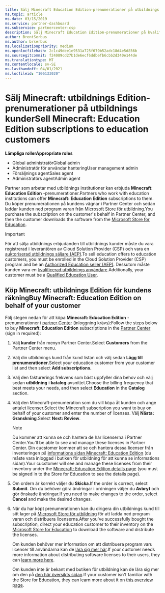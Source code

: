 ```yaml
---
title: Sälj Minecraft Education Edition-prenumerationer på utbildnings kunder
ms.topic: article
ms.date: 03/15/2019
ms.service: partner-dashboard
ms.subservice: partnercenter-csp
description: Sälj Minecraft Education Edition-prenumerationer på kvalificerade utbildnings kunder som sedan kan hämta dem från Microsofts utbildnings lager.
author: BrentSerbus
ms.author: brserbus
ms.localizationpriority: medium
ms.openlocfilehash: 2c1c49dee1e9531a725f679b52adc18d4e5d856b
ms.sourcegitcommit: f24089cd27b1de6ecf6ddbefb6cbb2d340e144de
ms.translationtype: MT
ms.contentlocale: sv-SE
ms.lasthandoff: 04/01/2021
ms.locfileid: "106133020"
---
```

# <a name="sell-minecraft-education-edition-subscriptions-to-education-customers"></a><span data-ttu-id="dba50-103">Sälj Minecraft: utbildnings Edition-prenumerationer på utbildnings kunder</span><span class="sxs-lookup"><span data-stu-id="dba50-103">Sell Minecraft: Education Edition subscriptions to education customers</span></span>

<span data-ttu-id="dba50-104">**Lämpliga roller**</span><span class="sxs-lookup"><span data-stu-id="dba50-104">**Appropriate roles**</span></span>

- <span data-ttu-id="dba50-105">Global administratör</span><span class="sxs-lookup"><span data-stu-id="dba50-105">Global admin</span></span>
- <span data-ttu-id="dba50-106">Administratör för användar hantering</span><span class="sxs-lookup"><span data-stu-id="dba50-106">User management admin</span></span>
- <span data-ttu-id="dba50-107">Försäljnings agent</span><span class="sxs-lookup"><span data-stu-id="dba50-107">Sales agent</span></span>
- <span data-ttu-id="dba50-108">Administratörs agent</span><span class="sxs-lookup"><span data-stu-id="dba50-108">Admin agent</span></span>

<span data-ttu-id="dba50-109">Partner som arbetar med utbildnings institutioner kan erbjuda **Minecraft: Education Edition** -prenumerationer.</span><span class="sxs-lookup"><span data-stu-id="dba50-109">Partners who work with education institutions can offer **Minecraft: Education Edition** subscriptions to them.</span></span> <span data-ttu-id="dba50-110">Du köper prenumerationen på kundens vägnar i Partner Center och sedan laddar kunden ned program varan från [Microsoft Store för utbildning](https://educationstore.microsoft.com).</span><span class="sxs-lookup"><span data-stu-id="dba50-110">You purchase the subscription on the customer's behalf in Partner Center, and then the customer downloads the software from the [Microsoft Store for Education](https://educationstore.microsoft.com).</span></span> 

>[!IMPORTANT]
><span data-ttu-id="dba50-111">För att sälja utbildnings erbjudanden till utbildnings kunder måste du vara registrerad i leverantören av Cloud Solution Provider (CSP) och vara en [auktoriserad utbildnings säljare (AEP)](https://www.mepn.com).</span><span class="sxs-lookup"><span data-stu-id="dba50-111">To sell education offers to education customers, you must be enrolled in the Cloud Solution Provider (CSP) program and be an [Authorized Education seller (AEP)](https://www.mepn.com).</span></span> <span data-ttu-id="dba50-112">Dessutom måste kunden vara en [kvalificerad utbildnings användare](https://www.microsoftvolumelicensing.com/DocumentSearch.aspx?Mode=3&DocumentTypeId=7).</span><span class="sxs-lookup"><span data-stu-id="dba50-112">Additionally, your customer must be a [Qualified Education User](https://www.microsoftvolumelicensing.com/DocumentSearch.aspx?Mode=3&DocumentTypeId=7).</span></span>  

 
## <a name="buy-minecraft-education-edition-on-behalf-of-your-customer"></a><span data-ttu-id="dba50-113">Köp **Minecraft: utbildnings Edition** för kundens räkning</span><span class="sxs-lookup"><span data-stu-id="dba50-113">Buy **Minecraft: Education Edition** on behalf of your customer</span></span>

<span data-ttu-id="dba50-114">Följ stegen nedan för att köpa **Minecraft: Education Edition** -prenumerationer i [partner Center](https://partnercenter.microsoft.com/pcv/dashboard/overview
) (inloggning krävs):</span><span class="sxs-lookup"><span data-stu-id="dba50-114">Follow the steps below to buy **Minecraft: Education Edition** subscriptions in the [Partner Center](https://partnercenter.microsoft.com/pcv/dashboard/overview
) (sign in required):</span></span>

  1.  <span data-ttu-id="dba50-115">Välj **kunder** från menyn Partner Center.</span><span class="sxs-lookup"><span data-stu-id="dba50-115">Select **Customers** from the Partner Center menu.</span></span>
  
  2.  <span data-ttu-id="dba50-116">Välj din utbildnings kund från kund listan och välj sedan **Lägg till prenumerationer**.</span><span class="sxs-lookup"><span data-stu-id="dba50-116">Select your education customer from your customer list and then select **Add subscriptions**.</span></span>
  
  3.  <span data-ttu-id="dba50-117">Välj den fakturerings frekvens som bäst uppfyller dina behov och välj sedan **utbildning** i **katalog** avsnittet.</span><span class="sxs-lookup"><span data-stu-id="dba50-117">Choose the billing frequency that best meets your needs, and then select **Education** in the **Catalog** section.</span></span>

  4.  <span data-ttu-id="dba50-118">Välj den Minecraft-prenumeration som du vill köpa åt kunden och ange antalet licenser.</span><span class="sxs-lookup"><span data-stu-id="dba50-118">Select the Minecraft subscription you want to buy on behalf of your customer and enter the number of licenses.</span></span> <span data-ttu-id="dba50-119">Välj **Nästa: Granskning**.</span><span class="sxs-lookup"><span data-stu-id="dba50-119">Select **Next: Review**.</span></span>

      >[!NOTE]
      ><span data-ttu-id="dba50-120">Du kommer att kunna se och hantera de här licenserna i Partner Center.</span><span class="sxs-lookup"><span data-stu-id="dba50-120">You'll be able to see and manage these licenses in Partner Center.</span></span> <span data-ttu-id="dba50-121">Din cucstomer kommer att se och hantera dessa licenser från inventeringen på [informations sidan Minecraft: Education Edition](https://educationstore.microsoft.com/store/details/minecraft-education-edition/9nblggh4r2r6) (du måste vara inloggad i butiken för utbildning för att kunna se informations sidan).</span><span class="sxs-lookup"><span data-stu-id="dba50-121">Your cucstomer will see and manage these licenses from their inventory under the [Minecraft: Education Edition details page](https://educationstore.microsoft.com/store/details/minecraft-education-edition/9nblggh4r2r6) (you must be signed in to the Store for Education to see the details page).</span></span> 

  5.  <span data-ttu-id="dba50-122">Om ordern är korrekt väljer du **Skicka**.</span><span class="sxs-lookup"><span data-stu-id="dba50-122">If the order is correct, select **Submit**.</span></span> <span data-ttu-id="dba50-123">Om du behöver göra ändringar i ordningen väljer du **Avbryt** och gör önskade ändringar.</span><span class="sxs-lookup"><span data-stu-id="dba50-123">If you need to make changes to the order, select **Cancel** and make the desired changes.</span></span>   

  6.  <span data-ttu-id="dba50-124">När du har köpt prenumerationen kan du dirigera din utbildnings kund till sitt lager på [Microsoft Store för utbildning](https://educationstore.microsoft.com) för att ladda ned program varan och distribuera licenserna.</span><span class="sxs-lookup"><span data-stu-id="dba50-124">After you've successfully bought the subscription, direct your education customer to their inventory on the [Microsoft Store for Education](https://educationstore.microsoft.com) to download the software and distribute the licenses.</span></span>

      <span data-ttu-id="dba50-125">Om kunden behöver mer information om att distribuera program varu licenser till användarna kan de [lära sig mer här](/education/windows/school-get-minecraft#distribute-minecraft).</span><span class="sxs-lookup"><span data-stu-id="dba50-125">If your customer needs more information about distributing software licenses to their users, they can [learn more here](/education/windows/school-get-minecraft#distribute-minecraft).</span></span>  
  
      <span data-ttu-id="dba50-126">Om kunden inte är bekant med butiken för utbildning kan de lära sig mer om den på [den här översikts sidan](/microsoft-store/windows-store-for-business-overview).</span><span class="sxs-lookup"><span data-stu-id="dba50-126">If your customer isn't familiar with the Store for Education, they can learn more about it on [this overview page](/microsoft-store/windows-store-for-business-overview).</span></span>  

